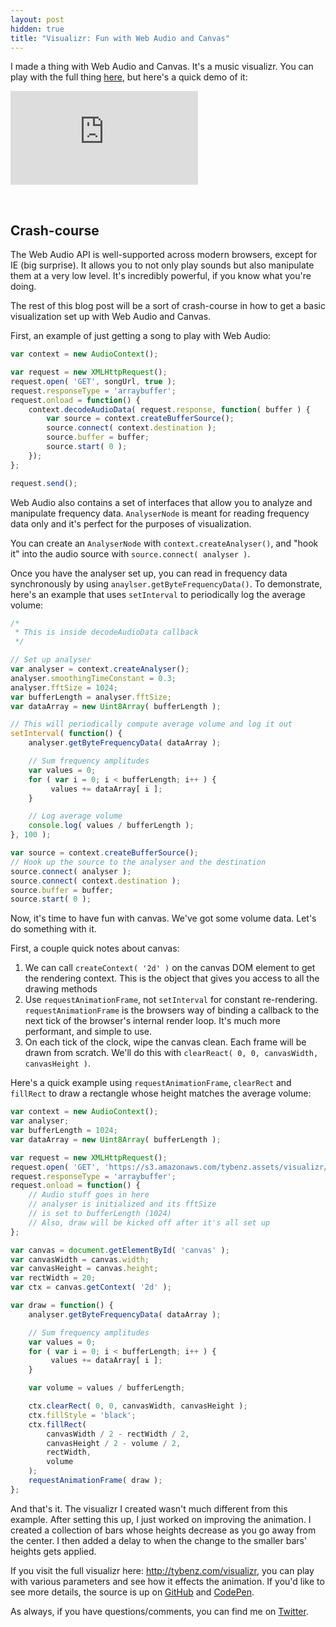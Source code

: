 ```yaml
---
layout: post
hidden: true
title: "Visualizr: Fun with Web Audio and Canvas"
---
```


I made a thing with Web Audio and Canvas. It's a music visualizr. You can play
with the full thing [here](http://tybenz.com/visualizr), but here's a quick
demo of it:

<div class="video-container skinny">
  <iframe frameborder="0" src="http://tybenz.com/visualizr/#width=15&height=1&gap=12&delay=40&hue=0&animate=out&auto_delay=5000&song=let_go&hide_controls=1&small=1"></iframe>
</div>

<p>&nbsp;</p>

## Crash-course

The Web Audio API is well-supported across modern browsers, except for IE (big
surprise). It allows you to not only play sounds but also manipulate them at a
very low level. It's incredibly powerful, if you know what you're doing.

The rest of this blog post will be a sort of crash-course in how to get a basic
visualization set up with Web Audio and Canvas.

First, an example of just getting a song to play with Web Audio:

```javascript
var context = new AudioContext();

var request = new XMLHttpRequest();
request.open( 'GET', songUrl, true );
request.responseType = 'arraybuffer';
request.onload = function() {
    context.decodeAudioData( request.response, function( buffer ) {
        var source = context.createBufferSource();
        source.connect( context.destination );
        source.buffer = buffer;
        source.start( 0 );
    });
};

request.send();
```

Web Audio also contains a set of interfaces that allow you to analyze and
manipulate frequency data. `AnalyserNode` is meant for reading frequency data
only and it's perfect for the purposes of visualization.

You can create an `AnalyserNode` with `context.createAnalyser()`, and "hook it"
into the audio source with `source.connect( analyser )`.

Once you have the analyser set up, you can read in frequency data synchronously
by using `anaylser.getByteFrequencyData()`. To demonstrate, here's an example that
uses `setInterval` to periodically log the average volume:


```javascript
/*
 * This is inside decodeAudioData callback
 */

// Set up analyser
var analyser = context.createAnalyser();
analyser.smoothingTimeConstant = 0.3;
analyser.fftSize = 1024;
var bufferLength = analyser.fftSize;
var dataArray = new Uint8Array( bufferLength );

// This will periodically compute average volume and log it out
setInterval( function() {
    analyser.getByteFrequencyData( dataArray );

    // Sum frequency amplitudes
    var values = 0;
    for ( var i = 0; i < bufferLength; i++ ) {
         values += dataArray[ i ];
    }

    // Log average volume
    console.log( values / bufferLength );
}, 100 );

var source = context.createBufferSource();
// Hook up the source to the analyser and the destination
source.connect( analyser );
source.connect( context.destination );
source.buffer = buffer;
source.start( 0 );
```

Now, it's time to have fun with canvas. We've got some volume data. Let's do something with it.

First, a couple quick notes about canvas:

1. We can call `createContext( '2d' )` on the canvas DOM element to get the rendering
   context. This is the object that gives you access to all the drawing methods
2. Use `requestAnimationFrame`, not `setInterval` for constant re-rendering.
   `requestAnimationFrame` is the browsers way of binding a callback to the next
   tick of the browser's internal render loop. It's much more performant, and
   simple to use.
3. On each tick of the clock, wipe the canvas clean. Each frame will be drawn from scratch.
   We'll do this with `clearReact( 0, 0, canvasWidth, canvasHeight )`.

Here's a quick example using `requestAnimationFrame`, `clearRect` and
`fillRect` to draw a rectangle whose height matches the average volume:

```javascript
var context = new AudioContext();
var analyser;
var bufferLength = 1024;
var dataArray = new Uint8Array( bufferLength );

var request = new XMLHttpRequest();
request.open( 'GET', 'https://s3.amazonaws.com/tybenz.assets/visualizr/really_wanna.mp3', true );
request.responseType = 'arraybuffer';
request.onload = function() {
    // Audio stuff goes in here
    // analyser is initialized and its fftSize
    // is set to bufferLength (1024)
    // Also, draw will be kicked off after it's all set up
};

var canvas = document.getElementById( 'canvas' );
var canvasWidth = canvas.width;
var canvasHeight = canvas.height;
var rectWidth = 20;
var ctx = canvas.getContext( '2d' );

var draw = function() {
    analyser.getByteFrequencyData( dataArray );

    // Sum frequency amplitudes
    var values = 0;
    for ( var i = 0; i < bufferLength; i++ ) {
         values += dataArray[ i ];
    }

    var volume = values / bufferLength;

    ctx.clearRect( 0, 0, canvasWidth, canvasHeight );
    ctx.fillStyle = 'black';
    ctx.fillRect(
        canvasWidth / 2 - rectWidth / 2,
        canvasHeight / 2 - volume / 2,
        rectWidth,
        volume
    );
    requestAnimationFrame( draw );
};
```

And that's it. The visualizr I created wasn't much different from this example.
After setting this up, I just worked on improving the animation. I created a collection of
bars whose heights decrease as you go away from the center. I then added a
delay to when the change to the smaller bars' heights gets applied.

If you visit the full visualizr here: <http://tybenz.com/visualizr>, you can
play with various parameters and see how it effects the animation. If you'd
like to see more details, the source is up on [GitHub](
http://github.com/tybenz/visualizr) and
[CodePen](http://codepen.io/tybenz/pen/dPRWJa).

As always, if you have questions/comments, you can find me on
[Twitter](http://twitter.com/tybenz).
